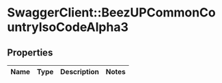 # SwaggerClient::BeezUPCommonCountryIsoCodeAlpha3

## Properties
Name | Type | Description | Notes
------------ | ------------- | ------------- | -------------


